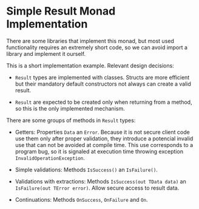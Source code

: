 # Simple Result Monad Implementation

There are some libraries that implement this monad,
but most used functionality requires an extremely short code,
so we can avoid import a library and implement it ourself.

This is a short implementation example. Relevant design decisions:

- `Result` types are implemented with classes. Structs are more efficient but their mandatory default constructors not always can create a valid result.

- `Result` are expected to be created only when returning from a method, so this is the only implemented mechanism.

There are some groups of methods in `Result` types:

- Getters: Properties `Data` an `Error`. Because it is not secure client code use them only after proper validation, 
they introduce a potencial invalid use that can not be avoided at compile time.
This use corresponds to a program bug, so it is signaled at execution time throwing exception `InvalidOperationException`.

- Simple validations: Methods `IsSuccess()` an `IsFailure()`.

- Validations with extractions: Methods `IsSuccess(out TData data)` an `IsFailure(out TError error)`. Allow secure access to result data.

- Continuations: Methods `OnSuccess`, `OnFailure` and `On`.
